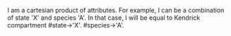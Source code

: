 I am a cartesian product of attributes. For example, I can be a combination of state 'X' and species 'A'. In that case, I will be equal to Kendrick compartment #state->'X'. #species->'A'.